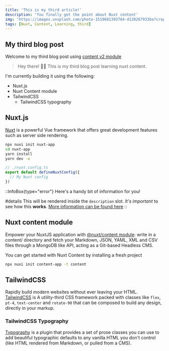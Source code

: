 ```yaml
---
title: 'This is my third article!'
description: 'You finally got the point about Nuxt content'
img: 'https://images.unsplash.com/photo-1519681393784-d120267933ba?crop=entropy&cs=tinysrgb&fit=max&fm=jpg&ixid=MnwxMTc3M3wwfDF8c2VhcmNofDZ8fHdhbGxwYXBlcnxlbnwwfHx8fDE2NzE2MDMyNjM&ixlib=rb-4.0.3&q=80&w=2000'
tags: [Nuxt, Content, Learning, third]
---
```


## My third blog post

Welcome to my third blog post using [content v2 module](https://content.nuxtjs.org/)

> Hey there! 👋🏾  This is my third blog post learning nuxt content.

I'm currently building it using the following:

- Nuxt.js
- Nuxt Content module
- TailwindCSS
  - TailwindCSS typography

## Nuxt.js

[Nuxt](https://nuxtjs.org/) is a powerful Vue framework that offers great development features such as server side rendering.

```bash
npx nuxi init nuxt-app
cd nuxt-app
yarn install
yarn dev -o
```

```ts
// ./nuxt.config.ts
export default defineNuxtConfig({
  // My Nuxt config
})
```

::InfoBox{type="error"}
Here's a handy bit of information for you!

#details
This will be rendered inside the `description` slot. _It's important_ to see how this **works**.
[More information can be found here](#)
::

## Nuxt content module

Empower your NuxtJS application with [@nuxt/content module](https://content.nuxtjs.org/): write in a content/ directory and fetch your Markdown, JSON, YAML, XML and CSV files through a MongoDB like API, acting as a Git-based Headless CMS.

You can get started with Nuxt Content by installing a fresh project

```bash
npx nuxi init content-app -t content
```

## TailwindCSS

Rapidly build modern websites without ever leaving your HTML. [TailwindCSS](https://tailwindcss.com/) is A utility-third CSS framework packed with classes like `flex`, `pt-4`, `text-center` and `rotate-90` that can be composed to build any design, directly in your markup.

### TailwindCSS Typography

[Typography](https://tailwindcss.com/docs/typography-plugin) is a plugin that provides a set of prose classes you can use to add beautiful typographic defaults to any vanilla HTML you don't control (like HTML rendered from Markdown, or pulled from a CMS).
